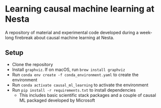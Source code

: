 # Learning causal machine learning at Nesta

A repository of material and experimental code developed during a week-long firebreak about causal machine learning at Nesta.

## Setup

* Clone the repository
* Install `graphviz`. If on macOS, run `brew install graphviz`
* Run `conda env create -f conda_environment.yaml` to create the environment
* Run `conda activate causal_ml_learning` to activate the environment
* Run `pip install -r requirements.txt` to install dependencies
  * This includes basic scientific stack packages and a couple of causal ML packaged developed by Microsoft
